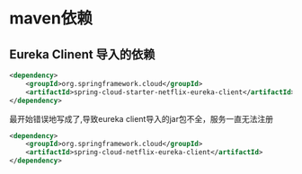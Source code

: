 # maven依赖

## Eureka Clinent 导入的依赖

``` xml
<dependency>
    <groupId>org.springframework.cloud</groupId>
    <artifactId>spring-cloud-starter-netflix-eureka-client</artifactId>
</dependency>
```

最开始错误地写成了,导致eureka client导入的jar包不全，服务一直无法注册

``` xml
<dependency>
    <groupId>org.springframework.cloud</groupId>
    <artifactId>spring-cloud-netflix-eureka-client</artifactId>
</dependency>
```

